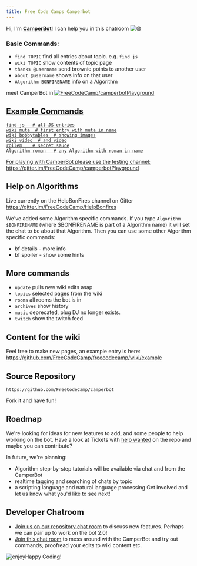 ```yaml
---
title: Free Code Camps Camperbot
---
```

Hi, I'm **<a href='https://github.com/FreeCodeCamp/freecodecamp/wiki/camperbot' target='_blank' rel='nofollow'>CamperBot</a>**! I can help you in this chatroom ![:smile:](//forum.freecodecamp.com/images/emoji/emoji_one/smile.png?v=2 ":smile:")

### Basic Commands:

*   `find TOPIC` find all entries about topic. e.g. `find js`
*   `wiki TOPIC` show contents of topic page
*   `thanks @username` send brownie points to another user
*   `about @username` shows info on that user
*   `Algorithm BONFIRENAME` info on a Algorithm

meet CamperBot in <a href='https://img.shields.io/badge/Gitter_Chat_Room:-FreeCodeCamp/camperbotPlayground_%E2%86%91-000000.svg?style=flat-square&maxAge=2592000%29.svg' target='_blank' rel='nofollow'>![FreeCodeCamp/camperbotPlayground</a>](https://gitter.im/FreeCodeCamp/camperbotPlayground)

## Example Commands

    find js   # all JS entries
    wiki muta  # first entry with muta in name
    wiki bobbytables  # showing images
    wiki video  # and video
    rollem    # secret sauce
    Algorithm roman   # any Algorithm with roman in name

For playing with CamperBot please use the testing channel: <a href='https://gitter.im/FreeCodeCamp/camperbotPlayground' target='_blank' rel='nofollow'>https://gitter.im/FreeCodeCamp/camperbotPlayground</a>

## Help on Algorithms

Live currently on the HelpBonFires channel on Gitter <a href='https://gitter.im/FreeCodeCamp/HelpBonfires' target='_blank' rel='nofollow'>https://gitter.im/FreeCodeCamp/HelpBonfires</a>

We've added some Algorithm specific commands. If you type `Algorithm $BONFIRENAME` (where $BONFIRENAME is part of a Algorithm name) it will set the chat to be about that Algorithm. Then you can use some other Algorithm specific commands:

*   bf details - more info
*   bf spoiler - show some hints

## More commands

*   `update` pulls new wiki edits asap
*   `topics` selected pages from the wiki
*   `rooms` all rooms the bot is in
*   `archives` show history
*   `music` deprecated, plug DJ no longer exists.
*   `twitch` show the twitch feed

## Content for the wiki

Feel free to make new pages, an example entry is here: <a href='https://github.com/FreeCodeCamp/freecodecamp/wiki/example' target='_blank' rel='nofollow'>https://github.com/FreeCodeCamp/freecodecamp/wiki/example</a>

## Source Repository

`https://github.com/FreeCodeCamp/camperbot`

Fork it and have fun!

## Roadmap

We're looking for ideas for new features to add, and some people to help working on the bot. Have a look at Tickets with <a href='https://github.com/FreeCodeCamp/camperbot/issues?q=is%3Aopen+is%3Aissue+label%3A%22help+wanted%22' target='_blank' rel='nofollow'>help wanted</a> on the repo and maybe you can contribute?

In future, we're planning:

*   Algorithm step-by-step tutorials will be available via chat and from the CamperBot
*   realtime tagging and searching of chats by topic
*   a scripting language and natural language processing Get involved and let us know what you'd like to see next!

## Developer Chatroom

*   <a href='https://gitter.im/FreeCodeCamp/camperbot' target='_blank' rel='nofollow'>Join us on our repository chat room</a> to discuss new features. Perhaps we can pair up to work on the bot 2.0!
*   <a href='https://gitter.im/FreeCodeCamp/camperbotPlayground' target='_blank' rel='nofollow'>Join this chat room</a> to mess around with the CamperBot and try out commands, proofread your edits to wiki content etc.

![enjoy](https://avatars1.githubusercontent.com/camperbot?&s=100)Happy Coding!